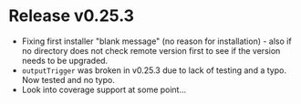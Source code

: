 # Release v0.25.3

- Fixing first installer "blank message" (no reason for installation) - also if no directory does not check remote version first to see if the version needs to be upgraded.
- `outputTrigger` was broken in v0.25.3 due to lack of testing and a typo. Now tested and no typo.
- Look into coverage support at some point... 
